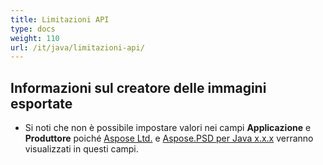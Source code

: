 ```yaml
---
title: Limitazioni API
type: docs
weight: 110
url: /it/java/limitazioni-api/
---
```


## **Informazioni sul creatore delle immagini esportate**
- Si noti che non è possibile impostare valori nei campi **Applicazione** e **Produttore** poiché [Aspose Ltd.](https://www.aspose.com) e [Aspose.PSD per Java x.x.x](https://products.aspose.com/psd/java) verranno visualizzati in questi campi.
